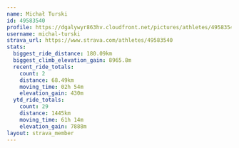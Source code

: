```yaml
---
name: Michał Turski
id: 49583540
profile: https://dgalywyr863hv.cloudfront.net/pictures/athletes/49583540/14729338/2/large.jpg
username: michal-turski
strava_url: https://www.strava.com/athletes/49583540
stats:
  biggest_ride_distance: 180.09km
  biggest_climb_elevation_gain: 8965.8m
  recent_ride_totals:
    count: 2
    distance: 68.49km
    moving_time: 02h 54m
    elevation_gain: 430m
  ytd_ride_totals:
    count: 29
    distance: 1445km
    moving_time: 61h 14m
    elevation_gain: 7888m
layout: strava_member
--- 
```

